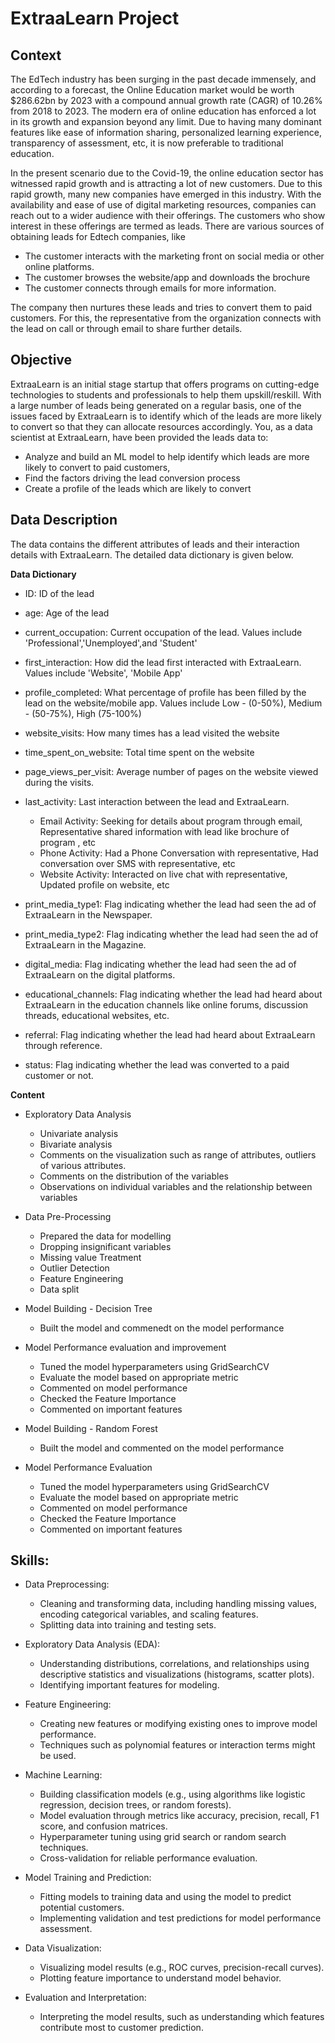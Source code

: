 # ExtraaLearn Project

## Context

The EdTech industry has been surging in the past decade immensely, and according to a forecast, the Online Education market would be worth $286.62bn by 2023 with a compound annual growth rate (CAGR) of 10.26% from 2018 to 2023. The modern era of online education has enforced a lot in its growth and expansion beyond any limit. Due to having many dominant features like ease of information sharing, personalized learning experience, transparency of assessment, etc, it is now preferable to traditional education. 

In the present scenario due to the Covid-19, the online education sector has witnessed rapid growth and is attracting a lot of new customers. Due to this rapid growth, many new companies have emerged in this industry. With the availability and ease of use of digital marketing resources, companies can reach out to a wider audience with their offerings. The customers who show interest in these offerings are termed as leads. There are various sources of obtaining leads for Edtech companies, like

* The customer interacts with the marketing front on social media or other online platforms. 
* The customer browses the website/app and downloads the brochure
* The customer connects through emails for more information.

The company then nurtures these leads and tries to convert them to paid customers. For this, the representative from the organization connects with the lead on call or through email to share further details.

## Objective


ExtraaLearn is an initial stage startup that offers programs on cutting-edge technologies to students and professionals to help them upskill/reskill. With a large number of leads being generated on a regular basis, one of the issues faced by ExtraaLearn is to identify which of the leads are more likely to convert so that they can allocate resources accordingly. You, as a data scientist at ExtraaLearn, have been provided the leads data to:
* Analyze and build an ML model to help identify which leads are more likely to convert to paid customers, 
* Find the factors driving the lead conversion process
* Create a profile of the leads which are likely to convert


## Data Description

The data contains the different attributes of leads and their interaction details with ExtraaLearn. The detailed data dictionary is given below.


**Data Dictionary**
* ID: ID of the lead
* age: Age of the lead
* current_occupation: Current occupation of the lead. Values include 'Professional','Unemployed',and 'Student'
* first_interaction: How did the lead first interacted with ExtraaLearn. Values include 'Website', 'Mobile App'
* profile_completed: What percentage of profile has been filled by the lead on the website/mobile app. Values include Low - (0-50%), Medium - (50-75%), High (75-100%)
* website_visits: How many times has a lead visited the website
* time_spent_on_website: Total time spent on the website
* page_views_per_visit: Average number of pages on the website viewed during the visits.
* last_activity: Last interaction between the lead and ExtraaLearn. 
    * Email Activity: Seeking for details about program through email, Representative shared information with lead like brochure of program , etc 
    * Phone Activity: Had a Phone Conversation with representative, Had conversation over SMS with representative, etc
    * Website Activity: Interacted on live chat with representative, Updated profile on website, etc

* print_media_type1: Flag indicating whether the lead had seen the ad of ExtraaLearn in the Newspaper.
* print_media_type2: Flag indicating whether the lead had seen the ad of ExtraaLearn in the Magazine.
* digital_media: Flag indicating whether the lead had seen the ad of ExtraaLearn on the digital platforms.
* educational_channels: Flag indicating whether the lead had heard about ExtraaLearn in the education channels like online forums, discussion threads, educational websites, etc.
* referral: Flag indicating whether the lead had heard about ExtraaLearn through reference.
* status: Flag indicating whether the lead was converted to a paid customer or not.


**Content**
* Exploratory Data Analysis
    * Univariate analysis 
    * Bivariate analysis 
    * Comments on the visualization such as range of attributes, outliers of various attributes. 
    * Comments on the distribution of the variables 
    * Observations on individual variables and the relationship between variables

* Data Pre-Processing
    * Prepared the data for modelling 
    * Dropping insignificant variables 
    * Missing value Treatment 
    * Outlier Detection
    * Feature Engineering
    * Data split

* Model Building - Decision Tree
    * Built the model and commenedt on the model performance

* Model Performance evaluation and improvement
    * Tuned the model hyperparameters using GridSearchCV 
    * Evaluate the model based on appropriate metric 
    * Commented on model performance 
    * Checked the Feature Importance 
    * Commented on important features

* Model Building - Random Forest
    * Built the model and commented on the model performance

* Model Performance Evaluation
    * Tuned the model hyperparameters using GridSearchCV 
    * Evaluate the model based on appropriate metric 
    * Commented on model performance 
    * Checked the Feature Importance 
    * Commented on important features


## Skills:
* Data Preprocessing:
    * Cleaning and transforming data, including handling missing values, encoding categorical variables, and scaling features.
    * Splitting data into training and testing sets.

* Exploratory Data Analysis (EDA):
    * Understanding distributions, correlations, and relationships using descriptive statistics and visualizations (histograms, scatter plots).
    * Identifying important features for modeling.


* Feature Engineering:
    * Creating new features or modifying existing ones to improve model performance.
    * Techniques such as polynomial features or interaction terms might be used.

* Machine Learning:
    * Building classification models (e.g., using algorithms like logistic regression, decision trees, or random forests).
    * Model evaluation through metrics like accuracy, precision, recall, F1 score, and confusion matrices.
    * Hyperparameter tuning using grid search or random search techniques.
    * Cross-validation for reliable performance evaluation.

* Model Training and Prediction:
    * Fitting models to training data and using the model to predict potential customers.
    * Implementing validation and test predictions for model performance assessment.

* Data Visualization:
    * Visualizing model results (e.g., ROC curves, precision-recall curves).
    * Plotting feature importance to understand model behavior.

* Evaluation and Interpretation:
    * Interpreting the model results, such as understanding which features contribute most to customer prediction.
